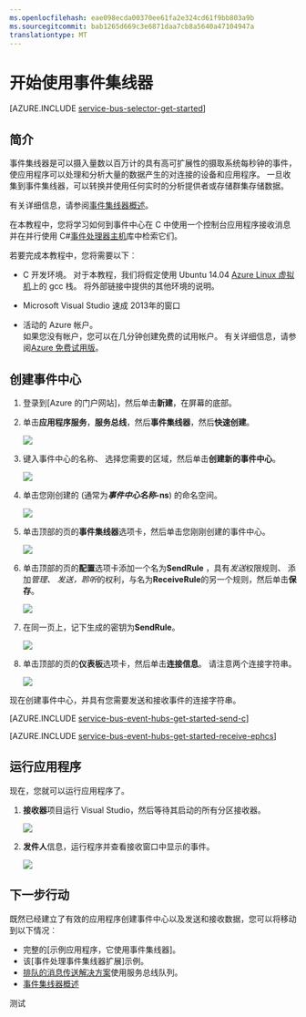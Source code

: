 ```yaml
---
ms.openlocfilehash: eae098ecda00370ee61fa2e324cd61f9bb803a9b
ms.sourcegitcommit: bab1265d669c3e6871daa7cb8a5640a47104947a
translationtype: MT
---
```

<properties
    pageTitle="开始使用事件集线器"
    description="按照本教程中若要开始使用 Azure 事件集线器;在 C 发送事件和接收 C# 使用 EventProcessorHost 中的折边。"
    services="event-hubs"
    documentationCenter=""
    authors="fsautomata"
    manager="timlt"
    editor=""/>

<tags
    ms.service="event-hubs"
    ms.workload="core"
    ms.tgt_pltfrm="c"
    ms.devlang="csharp"
    ms.topic="article"
    ms.date="09/01/2015"
    ms.author="sethm"/>

# 开始使用事件集线器

[AZURE.INCLUDE [service-bus-selector-get-started](../../includes/service-bus-selector-get-started.md)]

## 简介

事件集线器是可以摄入量数以百万计的具有高可扩展性的摄取系统每秒钟的事件，使应用程序可以处理和分析大量的数据产生的对连接的设备和应用程序。 一旦收集到事件集线器，可以转换并使用任何实时的分析提供者或存储群集存储数据。

有关详细信息，请参阅[事件集线器概述]。

在本教程中，您将学习如何到事件中心在 C 中使用一个控制台应用程序接收消息并在并行使用 C#[事件处理器主机]库中检索它们。

若要完成本教程中，您将需要以下︰

+ C 开发环境。 对于本教程，我们将假定使用 Ubuntu 14.04 [Azure Linux 虚拟机](../virtual-machines-linux-tutorial.md)上的 gcc 栈。 将外部链接中提供的其他环境的说明。

+ Microsoft Visual Studio 速成 2013年的窗口

+ 活动的 Azure 帐户。 <br/>如果您没有帐户，您可以在几分钟创建免费的试用帐户。 有关详细信息，请参阅<a href="http://azure.microsoft.com/pricing/free-trial/?WT.mc_id=A0E0E5C02&amp;returnurl=http%3A%2F%2Fazure.microsoft.com%2Fen-us%2Fdevelop%2Fmobile%2Ftutorials%2Fget-started%2F" target="_blank">Azure 免费试用版</a>。

## 创建事件中心

1. 登录到[Azure 的门户网站]，然后单击**新建**，在屏幕的底部。

2. 单击**应用程序服务**，**服务总线**，然后**事件集线器**，然后**快速创建**。

    ![][1]

3. 键入事件中心的名称、 选择您需要的区域，然后单击**创建新的事件中心**。

    ![][2]

4. 单击您刚创建的 (通常为***事件中心名称*-ns**) 的命名空间。

    ![][3]

5. 单击顶部的页的**事件集线器**选项卡，然后单击您刚刚创建的事件中心。

    ![][4]

6. 单击顶部的页的**配置**选项卡添加一个名为**SendRule** ，具有*发送*权限规则、 添加*管理、 发送，聆听*的权利，与名为**ReceiveRule**的另一个规则，然后单击**保存**。

    ![][5]

7. 在同一页上，记下生成的密钥为**SendRule**。

    ![][6b]

8. 单击顶部的页的**仪表板**选项卡，然后单击**连接信息**。 请注意两个连接字符串。

    ![][6]

现在创建事件中心，并具有您需要发送和接收事件的连接字符串。

[AZURE.INCLUDE [service-bus-event-hubs-get-started-send-c](../../includes/service-bus-event-hubs-get-started-send-c.md)]


[AZURE.INCLUDE [service-bus-event-hubs-get-started-receive-ephcs](../../includes/service-bus-event-hubs-get-started-receive-ephcs.md)]

## 运行应用程序

现在，您就可以运行应用程序了。

1.  **接收器**项目运行 Visual Studio，然后等待其启动的所有分区接收器。

    ![][21]

2.  **发件人**信息，运行程序并查看接收窗口中显示的事件。

    ![][24]

## 下一步行动

既然已经建立了有效的应用程序创建事件中心以及发送和接收数据，您可以将移动到以下情况︰

- 完整的[示例应用程序，它使用事件集线器]。
- 该[事件处理事件集线器扩展]示例。
- [排队的消息传送解决方案]使用服务总线队列。
- [事件集线器概述]

<!-- Images. -->
[1]: ./media/event-hubs-c-ephcs-getstarted/create-event-hub1.png
[2]: ./media/event-hubs-c-ephcs-getstarted/create-event-hub2.png
[3]: ./media/event-hubs-c-ephcs-getstarted/create-event-hub3.png
[4]: ./media/event-hubs-c-ephcs-getstarted/create-event-hub4.png
[5]: ./media/event-hubs-c-ephcs-getstarted/create-event-hub5.png
[6]: ./media/event-hubs-c-ephcs-getstarted/create-event-hub6.png
[6b]: ./media/event-hubs-c-ephcs-getstarted/create-event-hub6b.png


[21]: ./media/event-hubs-c-ephcs-getstarted/run-csharp-ephcs1.png
[24]: ./media/event-hubs-c-ephcs-getstarted/receive-eph-c.png

<!-- Links -->
[Azure 门户]: https://manage.windowsazure.com/
[事件处理器主机]: https://www.nuget.org/packages/Microsoft.Azure.ServiceBus.EventProcessorHost
[事件集线器概述]: event-hubs-overview.md
[示例应用程序使用事件集线器]: https://code.msdn.microsoft.com/windowsazure/Service-Bus-Event-Hub-286fd097
[扩展事件处理事件集线器]: https://code.msdn.microsoft.com/windowsazure/Service-Bus-Event-Hub-45f43fc3
[排队的消息传送解决方案]: ../service-bus-dotnet-multi-tier-app-using-service-bus-queues.md

测试
